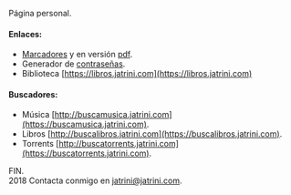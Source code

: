Página personal.

#### **Enlaces:**
- [Marcadores](marcadores) y en versión [pdf](marcadores/marcadores.pdf).
- Generador de [contraseñas](passwords).
- Biblioteca [https://libros.jatrini.com](https://libros.jatrini.com)

#### **Buscadores:**
- Música [http://buscamusica.jatrini.com](https://buscamusica.jatrini.com).
- Libros [http://buscalibros.jatrini.com](https://buscalibros.jatrini.com).
- Torrents [http://buscatorrents.jatrini.com](https://buscatorrents.jatrini.com).

FIN.
<br>
2018 Contacta conmigo en [jatrini@jatrini.com](mailto:jatrini@jatrini.com).
